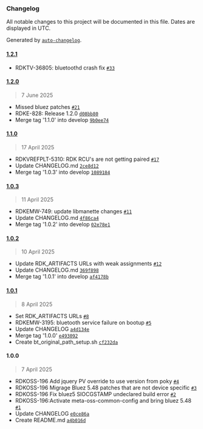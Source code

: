 ### Changelog

All notable changes to this project will be documented in this file. Dates are displayed in UTC.

Generated by [`auto-changelog`](https://github.com/CookPete/auto-changelog).

#### [1.2.1](https://github.com/rdkcentral/meta-oss-common-config/compare/1.2.0...1.2.1)

- RDKTV-36805: bluetoothd crash fix [`#33`](https://github.com/rdkcentral/meta-oss-common-config/pull/33)

#### [1.2.0](https://github.com/rdkcentral/meta-oss-common-config/compare/1.1.0...1.2.0)

> 7 June 2025

- Missed bluez patches [`#21`](https://github.com/rdkcentral/meta-oss-common-config/pull/21)
- RDKE-828: Release 1.2.0 [`d08bb80`](https://github.com/rdkcentral/meta-oss-common-config/commit/d08bb80dd0e792587b98bc8b27a5e8ab46b7ac52)
- Merge tag '1.1.0' into develop [`9b0ee74`](https://github.com/rdkcentral/meta-oss-common-config/commit/9b0ee748f48e610f5899638d8ca3859c72f9b1a5)

#### [1.1.0](https://github.com/rdkcentral/meta-oss-common-config/compare/1.0.3...1.1.0)

> 17 April 2025

- RDKVREFPLT-5310: RDK RCU's are not getting paired [`#17`](https://github.com/rdkcentral/meta-oss-common-config/pull/17)
- Update CHANGELOG.md [`2ce8d12`](https://github.com/rdkcentral/meta-oss-common-config/commit/2ce8d12497fbd650458fad72e2cd7b16122668d3)
- Merge tag '1.0.3' into develop [`1089184`](https://github.com/rdkcentral/meta-oss-common-config/commit/108918494d4c0eb6c1997f282da3125f883fe143)

#### [1.0.3](https://github.com/rdkcentral/meta-oss-common-config/compare/1.0.2...1.0.3)

> 11 April 2025

- RDKEMW-749: update libmanette changes [`#11`](https://github.com/rdkcentral/meta-oss-common-config/pull/11)
- Update CHANGELOG.md [`4f86ca4`](https://github.com/rdkcentral/meta-oss-common-config/commit/4f86ca4b3dfcc0733c9bd72b4d96791c6cf47a4d)
- Merge tag '1.0.2' into develop [`02e78e1`](https://github.com/rdkcentral/meta-oss-common-config/commit/02e78e1c2f3e7882718ff500fc7101dffc23d0dc)

#### [1.0.2](https://github.com/rdkcentral/meta-oss-common-config/compare/1.0.1...1.0.2)

> 10 April 2025

- Update RDK_ARTIFACTS URLs with weak assignments [`#12`](https://github.com/rdkcentral/meta-oss-common-config/pull/12)
- Update CHANGELOG.md [`369f898`](https://github.com/rdkcentral/meta-oss-common-config/commit/369f898eb1da6d309b4e55f4a810287275706642)
- Merge tag '1.0.1' into develop [`af4178b`](https://github.com/rdkcentral/meta-oss-common-config/commit/af4178ba0f186e7275c591be5877851bb83cfd3b)

#### [1.0.1](https://github.com/rdkcentral/meta-oss-common-config/compare/1.0.0...1.0.1)

> 8 April 2025

- Set RDK_ARTIFACTS URLs [`#8`](https://github.com/rdkcentral/meta-oss-common-config/pull/8)
- RDKEMW-3195: bluetooth service failure on bootup [`#5`](https://github.com/rdkcentral/meta-oss-common-config/pull/5)
- Update CHANGELOG [`a4d134e`](https://github.com/rdkcentral/meta-oss-common-config/commit/a4d134ee48315362a69e9fd6bfa9fb53af392e63)
- Merge tag '1.0.0' [`e493092`](https://github.com/rdkcentral/meta-oss-common-config/commit/e49309231c1bc606c9a75fb2c3b6bd1acc311824)
- Create bt_original_path_setup.sh [`cf232da`](https://github.com/rdkcentral/meta-oss-common-config/commit/cf232dae1ec956cca7620f21184cbd57f0ca56d3)

#### 1.0.0

> 7 April 2025

- RDKOSS-196 Add jquery PV override to use version from poky [`#4`](https://github.com/rdkcentral/meta-oss-common-config/pull/4)
-  RDKOSS-196 Migrage Bluez 5.48 patches that are not device specific [`#3`](https://github.com/rdkcentral/meta-oss-common-config/pull/3)
- RDKOSS-196 Fix bluez5 SIOCGSTAMP undeclared build error [`#2`](https://github.com/rdkcentral/meta-oss-common-config/pull/2)
- RDKOSS-196:Activate meta-oss-common-config and bring bluez 5.48 [`#1`](https://github.com/rdkcentral/meta-oss-common-config/pull/1)
- Update CHANGELOG [`e0ce86a`](https://github.com/rdkcentral/meta-oss-common-config/commit/e0ce86a1ff55fdf65af0e6d345b86157afbc6d0c)
- Create README.md [`a4b016d`](https://github.com/rdkcentral/meta-oss-common-config/commit/a4b016d52cfbcf7517d8a0c6dc05aa71d7f3c91b)
